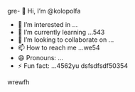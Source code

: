 gre- 👋 Hi, I’m @kolopolfa
- 👀 I’m interested in ...
- 🌱 I’m currently learning ...543
- 💞️ I’m looking to collaborate on ...
- 📫 How to reach me ...we54
- 😄 Pronouns: ...
- ⚡ Fun fact: ...4562yu
dsfsdfsdf50354
<!---werdfgdf
kolopolfa/kolopolfa is a ✨ special ✨ repository bdsrwefecause its `README.md` (this file) appears on your GitHub profile.5645
You can click the Preview link to take a look at your changes.543
--->
wrewfh
